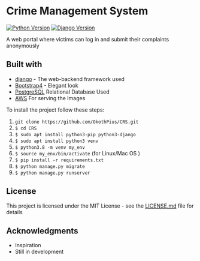 # Crime Management System

[![Python Version](https://img.shields.io/badge/python-3.8.5-brightgreen.svg)](https://python.org)
[![Django Version](https://img.shields.io/badge/django-3.2.5-brightgreen.svg)](https://djangoproject.com)

A web portal where victims can log in and submit their complaints anonymously

## Built with
* [django](https://www.djangoproject.com/download/) - The web-backend framework used
* [Bootstrap4](https://pypi.org/project/django-bootstrap4/) - Elegant look
* [PostgreSQL](https://www.postgresql.org/docs/) Relational Database Used
* [AWS](https://aws.amazon.com/) For serving the Images

To install the project follow these steps:

1. `git clone https://github.com/OkothPius/CRS.git`
1. `$ cd CRS`
1. `$ sudo apt install python3-pip python3-django`
1. `$ sudo apt install python3 venv`
1. `$ python3.8 -m venv my_env`
1. `$ source my_env/bin/activate` (for Linux/Mac OS )
1. `$ pip install -r requirements.txt`
1. `$ python manage.py migrate`
1. `$ python manage.py runserver`

## License

This project is licensed under the MIT License - see the [LICENSE.md](LICENSE.md) file for details

## Acknowledgments
* Inspiration
* Still in development
